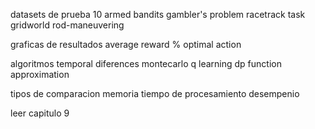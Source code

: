 datasets de prueba
    10 armed bandits
    gambler's problem
    racetrack task
    gridworld
    rod-maneuvering

graficas de resultados
    average reward
    % optimal action

algoritmos
    temporal diferences
    montecarlo
    q learning
    dp
    function approximation

tipos de comparacion
    memoria
    tiempo de procesamiento
    desempenio


leer capitulo 9

